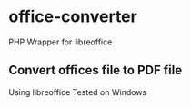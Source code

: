 # office-converter
PHP Wrapper for libreoffice

## Convert offices file to PDF file
Using libreoffice
Tested on Windows
